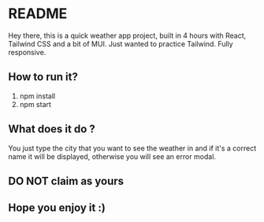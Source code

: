 # README

Hey there, this is a quick weather app project, built in 4 hours with React, Tailwind CSS and a bit of MUI. Just wanted to practice Tailwind. Fully responsive.

## How to run it?

1. npm install 
2. npm start

## What does it do ?

You just type the city that you want to see the weather in and if it's a correct name it will be displayed, otherwise you will see an error modal.

## DO NOT claim as yours 
 
## Hope you enjoy it :)


